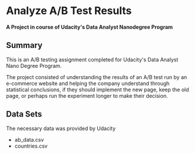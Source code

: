 # Analyze A/B Test Results

**A Project in course of Udacity's Data Analyst Nanodegree Program**

## Summary
This is an A/B testing assignment completed for Udacity's Data Analyst Nano Degree Program. 

The project consisted of understanding the results of an A/B test run by an e-commerce website and helping the company understand through statistical conclusions, if they should implement the new page, keep the old page, or perhaps run the experiment longer to make their decision.

## Data Sets
The necessary data was provided by Udacity
 - ab_data.csv 
 - countries.csv
